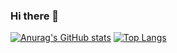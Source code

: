 ### Hi there 👋

<!--
**edielrangel/edielrangel** is a ✨ _special_ ✨ repository because its `README.md` (this file) appears on your GitHub profile.

Here are some ideas to get you started:

- 🔭 I’m currently working on ...
- 🌱 I’m currently learning ...
- 👯 I’m looking to collaborate on ...
- 🤔 I’m looking for help with ...
- 💬 Ask me about ...
- 📫 How to reach me: ...
- 😄 Pronouns: ...
- ⚡ Fun fact: ...
-->
[![Anurag's GitHub stats](https://github-readme-stats.vercel.app/api?username=edielrangel&show_icons=true&theme=dark)](https://github.com/edielrangel)
[![Top Langs](https://github-readme-stats.vercel.app/api/top-langs/?username=edielrangel&show_icons=true&theme=dark&layout=compact)](https://github.com/edielrangel)
